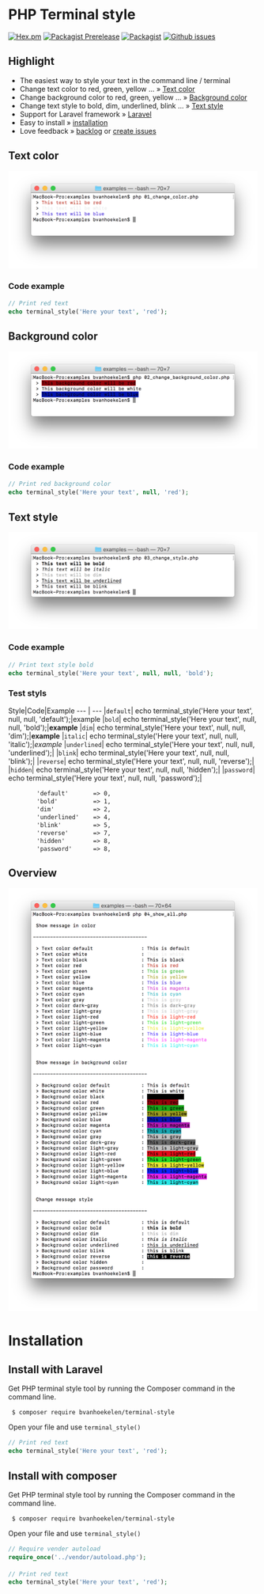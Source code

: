 # PHP Terminal style
[![Hex.pm](https://img.shields.io/hexpm/l/plug.svg?maxAge=2592000&style=flat-square)](https://github.com/bvanhoekelen/terminal-style/blob/master/LICENSE)
[![Packagist Prerelease](https://img.shields.io/packagist/vpre/bvanhoekelen/terminal-style.svg?style=flat-square)](https://packagist.org/packages/bvanhoekelen/terminal-style)
[![Packagist](https://img.shields.io/packagist/dt/bvanhoekelen/terminal-style.svg?style=flat-square)](https://packagist.org/packages/bvanhoekelen/terminal-style)
[![Github issues](https://img.shields.io/github/issues/bvanhoekelen/terminal-style.svg?style=flat-square)](https://github.com/bvanhoekelen/terminal-style/issues)

## Highlight
- The easiest way to style your text in the command line / terminal
- Change text color to red, green, yellow ...  » [Text color](#text-color)
- Change background color to red, green, yellow ...  » [Background color](#background-color)
- Change text style to bold, dim, underlined, blink ...  » [Text style](#text-style)
- Support for Laravel framework » [Laravel](https://laravel.com)
- Easy to install » [installation](#installation)
- Love feedback » [backlog](https://github.com/bvanhoekelen/performance/blob/master/BACKLOG.md) or [create issues](https://github.com/bvanhoekelen/performance/issues)

## Text color
<p align="center"><img src="/assets/terminal-text-color.png" alt="PHP Terminal style set text color" /></p>

### Code example
```php
// Print red text 
echo terminal_style('Here your text', 'red');
```

## Background color
<p align="center"><img src="/assets/terminal-background-color.png" alt="PHP Terminal style set background color" /></p>

### Code example
```php
// Print red background color
echo terminal_style('Here your text', null, 'red');
```

## Text style
<p align="center"><img src="/assets/terminal-text-style.png" alt="PHP Terminal style set style" /></p>

### Code example
```php
// Print text style bold
echo terminal_style('Here your text', null, null, 'bold');
```
### Test styls

Style|Code|Example
--- | --- 
|`default`| echo terminal_style('Here your text', null, null, 'default');|example
|`bold`| echo terminal_style('Here your text', null, null, 'bold');|**example**
|`dim`| echo terminal_style('Here your text', null, null, 'dim');|**example**
|`italic`| echo terminal_style('Here your text', null, null, 'italic');|_example_
|`underlined`| echo terminal_style('Here your text', null, null, 'underlined');|
|`blink`| echo terminal_style('Here your text', null, null, 'blink');|
|`reverse`| echo terminal_style('Here your text', null, null, 'reverse');|
|`hidden`| echo terminal_style('Here your text', null, null, 'hidden');|
|`password`| echo terminal_style('Here your text', null, null, 'password');|


            'default'       => 0,
            'bold'          => 1,
            'dim'           => 2,
            'underlined'    => 4,
            'blink'         => 5,
            'reverse'       => 7,
            'hidden'        => 8,
            'password'      => 8,

## Overview
<p align="center"><img src="/assets/terminal-all-styles.png" alt="PHP Terminal style all styles" /></p>

# Installation

## Install with Laravel
Get PHP terminal style tool by running the Composer command in the command line. 
```{r, engine='bash', count_lines}
 $ composer require bvanhoekelen/terminal-style
```

Open your file and use `terminal_style()`
```php
// Print red text 
echo terminal_style('Here your text', 'red');

```

## Install with composer
Get PHP terminal style tool by running the Composer command in the command line. 
```{r, engine='bash', count_lines}
 $ composer require bvanhoekelen/terminal-style
```

Open your file and use `terminal_style()`
```php
// Require vender autoload
require_once('../vendor/autoload.php');

// Print red text 
echo terminal_style('Here your text', 'red');

```